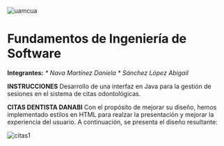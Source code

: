 ![uamcua](https://github.com/absaae/interfaz-azul/assets/125592302/e9369e79-7291-48bc-bdd1-37218a6935d9)

# Fundamentos de Ingeniería de Software

**Integrantes:**
_* Nava Martínez Daniela_
_* Sánchez López Abigail_



**INSTRUCCIONES**
Desarrollo de una interfaz en Java para la gestión de sesiones en el sistema de citas odontológicas.



**CITAS DENTISTA DANABI**
Con el propósito de mejorar su diseño, hemos implementado estilos en HTML para realzar la presentación y mejorar la experiencia del usuario. A continuación, se presenta el diseño resultante:

![citas1](https://github.com/absaae/interfaz-azul/assets/125592302/932991eb-f526-42cd-9b38-9e72377b9822)



